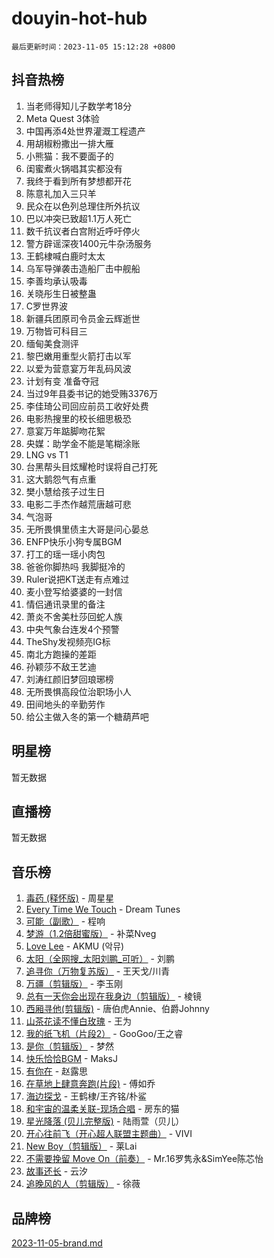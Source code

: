# douyin-hot-hub

`最后更新时间：2023-11-05 15:12:28 +0800`

## 抖音热榜

1. 当老师得知儿子数学考18分
1. Meta Quest 3体验
1. 中国再添4处世界灌溉工程遗产
1. 用胡椒粉撒出一排大雁
1. 小熊猫：我不要面子的
1. 闺蜜煮火锅唱其实都没有
1. 我终于看到所有梦想都开花
1. 陈意礼加入三只羊
1. 民众在以色列总理住所外抗议
1. 巴以冲突已致超1.1万人死亡
1. 数千抗议者白宫附近呼吁停火
1. 警方辟谣深夜1400元牛杂汤服务
1. 王鹤棣喊白鹿时太太
1. 乌军导弹袭击造船厂击中舰船
1. 李善均承认吸毒
1. 关晓彤生日被整蛊
1. C罗世界波
1. 新疆兵团原司令员金云辉逝世
1. 万物皆可科目三
1. 缅甸美食测评
1. 黎巴嫩用重型火箭打击以军
1. 以爱为营意宴万年乱码风波
1. 计划有变 准备夺冠
1. 当过9年县委书记的她受贿3376万
1. 李佳琦公司回应前员工收好处费
1. 电影热搜里的校长细思极恐
1. 意宴万年踮脚吻花絮
1. 央媒：助学金不能是笔糊涂账
1. LNG vs T1
1. 台黑帮头目炫耀枪时误将自己打死
1. 这大鹅怨气有点重
1. 樊小慧给孩子过生日
1. 电影二手杰作越荒唐越可悲
1. 气泡哥
1. 无所畏惧里债主大哥是问心晏总
1. ENFP快乐小狗专属BGM
1. 打工的瑶一瑶小肉包
1. 爸爸你脚热吗 我脚挺冷的
1. Ruler说把KT送走有点难过
1. 麦小登写给婆婆的一封信
1. 情侣通讯录里的备注
1. 萧炎不舍美杜莎回蛇人族
1. 中央气象台连发4个预警
1. TheShy发视频亮IG标
1. 南北方跑操的差距
1. 孙颖莎不敌王艺迪
1. 刘涛红颜旧梦回琅琊榜
1. 无所畏惧高段位治职场小人
1. 田间地头的辛勤劳作
1. 给公主做入冬的第一个糖葫芦吧

## 明星榜

暂无数据

## 直播榜

暂无数据

## 音乐榜

1. [毒药 (释怀版)](https://sf3-cdn-tos.douyinstatic.com/obj/tos-cn-ve-2774/oYILMEAzspdZBIzy4frJNB8ZHPHWAhiwowd4Ad) - 周星星
1. [Every Time We Touch](https://sf6-cdn-tos.douyinstatic.com/obj/tos-cn-ve-2774/ogN6lUKQeBBfEVhIOMikG1CcJjugxk1tztZyhP) - Dream Tunes
1. [可能（副歌）](https://sf3-cdn-tos.douyinstatic.com/obj/tos-cn-ve-2774/cde1731888894259b333569393c2fb51) - 程响
1. [梦游（1.2倍甜蜜版）](https://sf6-cdn-tos.douyinstatic.com/obj/tos-cn-ve-2774/o4gyAUm8hwufoEABmwVIiQtHsFuGzAEEWtNMzo) - 补菜Nveg
1. [Love Lee](https://sf6-cdn-tos.douyinstatic.com/obj/tos-cn-ve-2774/o05GbkJGbCBTdDnMtB0fwOYgkeZp23vrWQDQBS) - AKMU (악뮤)
1. [太阳（全网搜_太阳刘鹏_可听）](https://sf6-cdn-tos.douyinstatic.com/obj/tos-cn-ve-2774/ogWbyIQnlBFImVbeDocRdCIYtBHlbJXgfZMvgz) - 刘鹏
1. [追寻你（万物复苏版）](https://sf3-cdn-tos.douyinstatic.com/obj/tos-cn-ve-2774/oYeAZJsbjIDit9APmBg8u6uDUQnHmoCf3gbo74) - 王天戈/川青
1. [万疆（剪辑版）](https://sf3-cdn-tos.douyinstatic.com/obj/tos-cn-ve-2774/ooG7oVgFlDTelKCjCsTTobQvbdtj1BBQXnfZd8) - 李玉刚
1. [总有一天你会出现在我身边（剪辑版）](https://sf3-cdn-tos.douyinstatic.com/obj/tos-cn-ve-2774/oMLsHwhWW7CYoAhoWB9EXUQIzNBsfAJxpAoxCU) - 棱镜
1. [西厢寻他(剪辑版)](https://sf6-cdn-tos.douyinstatic.com/obj/tos-cn-ve-2774/oUsAVfAQKlRNxEv5qxvIB8o5qmIWUcXbzJKJhw) - 唐伯虎Annie、伯爵Johnny
1. [山茶花读不懂白玫瑰](https://sf6-cdn-tos.douyinstatic.com/obj/tos-cn-ve-2774/osfn8B7DktrRHEPJgPCfDbw7QDQEkwC16BxZg9) - 王为
1. [我的纸飞机（片段2）](https://sf6-cdn-tos.douyinstatic.com/obj/tos-cn-ve-2774/oM2ZrKcg2CD5AeRB2gkeXOFB1IxAGJdZPazYHf) - GooGoo/王之睿
1. [是你（剪辑版）](https://sf6-cdn-tos.douyinstatic.com/obj/tos-cn-ve-2774/46019dae783c4c969944217fe1cfafc4) - 梦然
1. [快乐恰恰BGM](https://sf3-cdn-tos.douyinstatic.com/obj/tos-cn-ve-2774/07b173ca7d2f40f3ba0b97ac7fa3a44a) - MaksJ
1. [有你在](https://sf6-cdn-tos.douyinstatic.com/obj/tos-cn-ve-2774/o8zImmNsI8B0yfAW5FKAB1oBhkMAlIrwsZEi1V) - 赵露思
1. [在草地上肆意奔跑(片段)](https://sf3-cdn-tos.douyinstatic.com/obj/tos-cn-ve-2774/8831d494742f45dabdfa8adb8b817259) - 傅如乔
1. [海边探戈](https://sf6-cdn-tos.douyinstatic.com/obj/tos-cn-ve-2774/os9gE0VQCGqt6VQkZDyBBYvfSDY0QFe3vVmubn) - 王鹤棣/王齐铭/朴鲨
1. [和宇宙的温柔关联-现场合唱](https://sf6-cdn-tos.douyinstatic.com/obj/tos-cn-ve-2774/o0hONGDYQBgk0e5bqDeQOonVmncA6tC2nBwZLT) - 房东的猫
1. [星光降落 (贝儿完整版)](https://sf6-cdn-tos.douyinstatic.com/obj/tos-cn-ve-2774/okwB9hAwyAtsFFkFBzAX1hOOfQuIoMNs0W2Mwr) - 陆雨萱（贝儿）
1. [开心往前飞（开心超人联盟主题曲）](https://sf3-cdn-tos.douyinstatic.com/obj/tos-cn-ve-2774/9d8fb7c82cf1421fb93a9fe925275e0a) - VIVI
1. [New Boy（剪辑版）](https://sf6-cdn-tos.douyinstatic.com/obj/tos-cn-ve-2774/oAozkaGFcPxBerw7nBQfYf8z6CgCZAblDka2cl) - 莱Lai
1. [不需要挽留 Move On（前奏）](https://sf3-cdn-tos.douyinstatic.com/obj/tos-cn-ve-2774/ooCBhgCCkF4nExzQL9WZSUbitfA8IsDkgQIYhe) - Mr.16罗隽永&SimYee陈芯怡
1. [故事还长](https://sf3-cdn-tos.douyinstatic.com/obj/tos-cn-ve-2774/30a26758c8594f0ab81ac675c33ee2c5) - 云汐
1. [追晚风的人（剪辑版）](https://sf3-cdn-tos.douyinstatic.com/obj/tos-cn-ve-2774/560835060af84ac29cd5c12e2a98f7eb) - 徐薇

## 品牌榜

[2023-11-05-brand.md](2023-11-05-brand.md)
